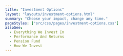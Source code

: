 ```yaml
---
title: "Investment Options"
layout: "layouts/investment-options.html"
summary: "Choose your impact, change any time."
pageStyles: ["src/css/pages/investment-options.css"]
alsoSee:
  - Everything We Invest In
  - Performance And Returns
  - Pension Fund
  - How We Invest
---
```

